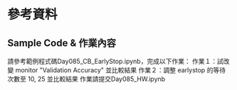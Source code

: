 # 參考資料
## Sample Code & 作業內容
請參考範例程式碼Day085_CB_EarlyStop.ipynb，完成以下作業：
作業１：試改變 monitor "Validation Accuracy" 並比較結果
作業２：調整 earlystop 的等待次數至 10, 25 並比較結果
作業請提交Day085_HW.ipynb
